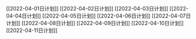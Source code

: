 [[2022-04-01日计划]]
[[2022-04-02日计划]]
[[2022-04-03日计划]]
[[2022-04-04日计划]]
[[2022-04-05日计划]]
[[2022-04-06日计划]]
[[2022-04-07日计划]]
[[2022-04-08日计划]]
[[2022-04-09日计划]]
[[2022-04-10日计划]]
[[2022-04-11日计划]]